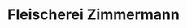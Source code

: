 ---
title: "Fleischerei Zimmermann"
url: /celle/fleischerei-zimmermann-vogelberg/
shop: Metzgerei
---